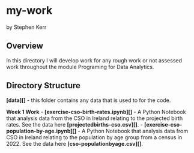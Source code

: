 # my-work 

by Stephen Kerr

## Overview

In this directory I will develop work for any rough work or not assessed work throughout the module Programing for Data Analytics. 


## Directory Structure

**[data][]** - this folder contains any data that is used to for the code.

**Week 1 Work**
    - **[exercise-cso-birth-rates.ipynb][]** - A Python Notebook that analysis data from the CSO in Ireland relating to the projected birth rates. See the data here **[projectedbirths-cso.csv][]**.
    - **[exercise-cso-population-by-age.ipynb][]** - A Python Notebook that analysis data from CSO in Ireland relating to the population by age group from a census in 2022. See the data here **[cso-populationbyage.csv][]**.
